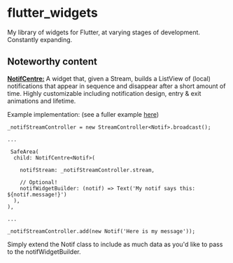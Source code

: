 # flutter_widgets

My library of widgets for Flutter, at varying stages of development. Constantly expanding.


## Noteworthy content

[<b>NotifCentre:</b>](https://github.com/arrowsmith001/flutter_widgets/blob/master/lib/src/notif_centre.dart) A widget that, given a Stream, builds a ListView of (local) notifications that appear in sequence and disappear after a short amount of time. Highly customizable including notification design, entry & exit animations and lifetime. 

Example implementation: (see a fuller example [here](https://github.com/arrowsmith001/flutter_widgets/blob/master/lib/examples/notif_centre_example.dart))
```
_notifStreamController = new StreamController<Notif>.broadcast();

...
  
 SafeArea(
  child: NotifCentre<Notif>(

    notifStream: _notifStreamController.stream,

    // Optional!
    notifWidgetBuilder: (notif) => Text('My notif says this: ${notif.message!}')
  ),
),

...

_notifStreamController.add(new Notif('Here is my message'));
```
Simply extend the Notif class to include as much data as you'd like to pass to the notifWidgetBuilder.
